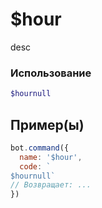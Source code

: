 # $hour
desc
### Использование
```php
$hournull
```

## Пример(ы)

```javascript
bot.command({
  name: '$hour',
  code: `
$hournull`
// Возвращает: ...
})
```